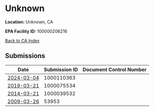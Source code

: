 # Unknown

**Location:** Unknown, CA

**EPA Facility ID:** 100000206216

[Back to CA Index](../../index.md)

## Submissions

| Date | Submission ID | Document Control Number |
|------|--------------|-------------------------|
| [2024-03-04](submissions/1000110363.md) | 1000110363 |  |
| [2019-03-21](submissions/1000075534.md) | 1000075534 |  |
| [2014-03-21](submissions/1000039532.md) | 1000039532 |  |
| [2009-03-26](submissions/53953.md) | 53953 |  |
